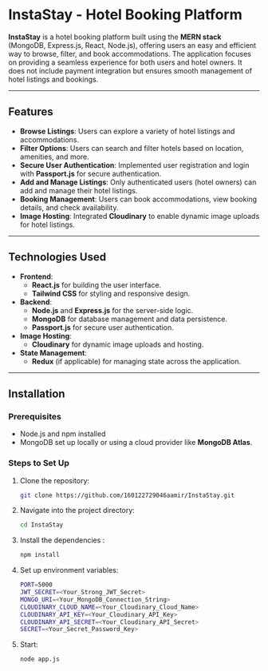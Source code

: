 # **InstaStay - Hotel Booking Platform**

**InstaStay** is a hotel booking platform built using the **MERN stack** (MongoDB, Express.js, React, Node.js), offering users an easy and efficient way to browse, filter, and book accommodations. The application focuses on providing a seamless experience for both users and hotel owners. It does not include payment integration but ensures smooth management of hotel listings and bookings.

---

## **Features**

- **Browse Listings**: Users can explore a variety of hotel listings and accommodations.
- **Filter Options**: Users can search and filter hotels based on location, amenities, and more.
- **Secure User Authentication**: Implemented user registration and login with **Passport.js** for secure authentication.
- **Add and Manage Listings**: Only authenticated users (hotel owners) can add and manage their hotel listings.
- **Booking Management**: Users can book accommodations, view booking details, and check availability.
- **Image Hosting**: Integrated **Cloudinary** to enable dynamic image uploads for hotel listings.

---

## **Technologies Used**

- **Frontend**:
  - **React.js** for building the user interface.
  - **Tailwind CSS** for styling and responsive design.
- **Backend**:
  - **Node.js** and **Express.js** for the server-side logic.
  - **MongoDB** for database management and data persistence.
  - **Passport.js** for secure user authentication.
- **Image Hosting**:
  - **Cloudinary** for dynamic image uploads and hosting.
- **State Management**:
  - **Redux** (if applicable) for managing state across the application.

---

## **Installation**

### **Prerequisites**
- Node.js and npm installed
- MongoDB set up locally or using a cloud provider like **MongoDB Atlas**.

### **Steps to Set Up**

1. Clone the repository:
   ```bash
   git clone https://github.com/160122729046aamir/InstaStay.git
2. Navigate into the project directory:
   ```bash
   cd InstaStay
3. Install the dependencies :
   ```bash
   npm install
4. Set up environment variables:
   ```bash
   PORT=5000
   JWT_SECRET=<Your_Strong_JWT_Secret>
   MONGO_URI=<Your_MongoDB_Connection_String>
   CLOUDINARY_CLOUD_NAME=<Your_Cloudinary_Cloud_Name>
   CLOUDINARY_API_KEY=<Your_Cloudinary_API_Key>
   CLOUDINARY_API_SECRET=<Your_Cloudinary_API_Secret>
   SECRET=<Your_Secret_Password_Key>

5. Start:
   ```bash
   node app.js
